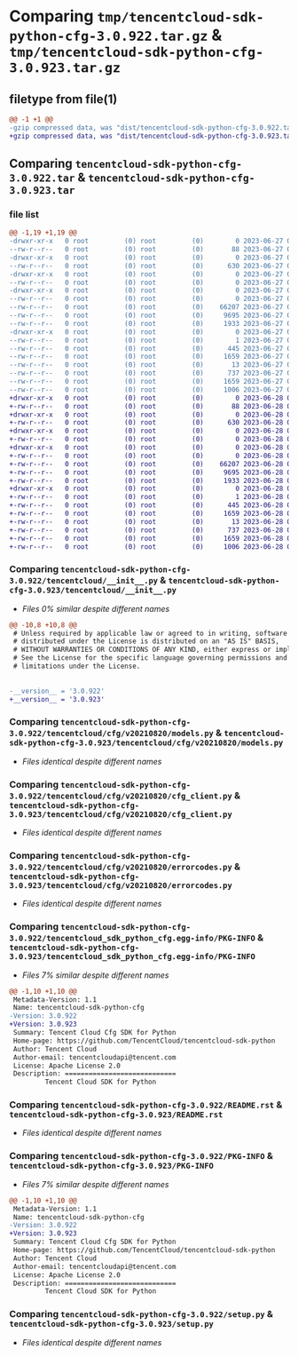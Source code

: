 # Comparing `tmp/tencentcloud-sdk-python-cfg-3.0.922.tar.gz` & `tmp/tencentcloud-sdk-python-cfg-3.0.923.tar.gz`

## filetype from file(1)

```diff
@@ -1 +1 @@
-gzip compressed data, was "dist/tencentcloud-sdk-python-cfg-3.0.922.tar", last modified: Tue Jun 27 00:19:51 2023, max compression
+gzip compressed data, was "dist/tencentcloud-sdk-python-cfg-3.0.923.tar", last modified: Wed Jun 28 00:22:02 2023, max compression
```

## Comparing `tencentcloud-sdk-python-cfg-3.0.922.tar` & `tencentcloud-sdk-python-cfg-3.0.923.tar`

### file list

```diff
@@ -1,19 +1,19 @@
-drwxr-xr-x   0 root         (0) root         (0)        0 2023-06-27 00:19:51.000000 tencentcloud-sdk-python-cfg-3.0.922/
--rw-r--r--   0 root         (0) root         (0)       88 2023-06-27 00:19:51.000000 tencentcloud-sdk-python-cfg-3.0.922/setup.cfg
-drwxr-xr-x   0 root         (0) root         (0)        0 2023-06-27 00:19:51.000000 tencentcloud-sdk-python-cfg-3.0.922/tencentcloud/
--rw-r--r--   0 root         (0) root         (0)      630 2023-06-27 00:19:51.000000 tencentcloud-sdk-python-cfg-3.0.922/tencentcloud/__init__.py
-drwxr-xr-x   0 root         (0) root         (0)        0 2023-06-27 00:19:51.000000 tencentcloud-sdk-python-cfg-3.0.922/tencentcloud/cfg/
--rw-r--r--   0 root         (0) root         (0)        0 2023-06-27 00:19:51.000000 tencentcloud-sdk-python-cfg-3.0.922/tencentcloud/cfg/__init__.py
-drwxr-xr-x   0 root         (0) root         (0)        0 2023-06-27 00:19:51.000000 tencentcloud-sdk-python-cfg-3.0.922/tencentcloud/cfg/v20210820/
--rw-r--r--   0 root         (0) root         (0)        0 2023-06-27 00:19:51.000000 tencentcloud-sdk-python-cfg-3.0.922/tencentcloud/cfg/v20210820/__init__.py
--rw-r--r--   0 root         (0) root         (0)    66207 2023-06-27 00:19:51.000000 tencentcloud-sdk-python-cfg-3.0.922/tencentcloud/cfg/v20210820/models.py
--rw-r--r--   0 root         (0) root         (0)     9695 2023-06-27 00:19:51.000000 tencentcloud-sdk-python-cfg-3.0.922/tencentcloud/cfg/v20210820/cfg_client.py
--rw-r--r--   0 root         (0) root         (0)     1933 2023-06-27 00:19:51.000000 tencentcloud-sdk-python-cfg-3.0.922/tencentcloud/cfg/v20210820/errorcodes.py
-drwxr-xr-x   0 root         (0) root         (0)        0 2023-06-27 00:19:51.000000 tencentcloud-sdk-python-cfg-3.0.922/tencentcloud_sdk_python_cfg.egg-info/
--rw-r--r--   0 root         (0) root         (0)        1 2023-06-27 00:19:51.000000 tencentcloud-sdk-python-cfg-3.0.922/tencentcloud_sdk_python_cfg.egg-info/dependency_links.txt
--rw-r--r--   0 root         (0) root         (0)      445 2023-06-27 00:19:51.000000 tencentcloud-sdk-python-cfg-3.0.922/tencentcloud_sdk_python_cfg.egg-info/SOURCES.txt
--rw-r--r--   0 root         (0) root         (0)     1659 2023-06-27 00:19:51.000000 tencentcloud-sdk-python-cfg-3.0.922/tencentcloud_sdk_python_cfg.egg-info/PKG-INFO
--rw-r--r--   0 root         (0) root         (0)       13 2023-06-27 00:19:51.000000 tencentcloud-sdk-python-cfg-3.0.922/tencentcloud_sdk_python_cfg.egg-info/top_level.txt
--rw-r--r--   0 root         (0) root         (0)      737 2023-06-27 00:19:51.000000 tencentcloud-sdk-python-cfg-3.0.922/README.rst
--rw-r--r--   0 root         (0) root         (0)     1659 2023-06-27 00:19:51.000000 tencentcloud-sdk-python-cfg-3.0.922/PKG-INFO
--rw-r--r--   0 root         (0) root         (0)     1006 2023-06-27 00:19:51.000000 tencentcloud-sdk-python-cfg-3.0.922/setup.py
+drwxr-xr-x   0 root         (0) root         (0)        0 2023-06-28 00:22:02.000000 tencentcloud-sdk-python-cfg-3.0.923/
+-rw-r--r--   0 root         (0) root         (0)       88 2023-06-28 00:22:02.000000 tencentcloud-sdk-python-cfg-3.0.923/setup.cfg
+drwxr-xr-x   0 root         (0) root         (0)        0 2023-06-28 00:22:02.000000 tencentcloud-sdk-python-cfg-3.0.923/tencentcloud/
+-rw-r--r--   0 root         (0) root         (0)      630 2023-06-28 00:22:02.000000 tencentcloud-sdk-python-cfg-3.0.923/tencentcloud/__init__.py
+drwxr-xr-x   0 root         (0) root         (0)        0 2023-06-28 00:22:02.000000 tencentcloud-sdk-python-cfg-3.0.923/tencentcloud/cfg/
+-rw-r--r--   0 root         (0) root         (0)        0 2023-06-28 00:22:02.000000 tencentcloud-sdk-python-cfg-3.0.923/tencentcloud/cfg/__init__.py
+drwxr-xr-x   0 root         (0) root         (0)        0 2023-06-28 00:22:02.000000 tencentcloud-sdk-python-cfg-3.0.923/tencentcloud/cfg/v20210820/
+-rw-r--r--   0 root         (0) root         (0)        0 2023-06-28 00:22:02.000000 tencentcloud-sdk-python-cfg-3.0.923/tencentcloud/cfg/v20210820/__init__.py
+-rw-r--r--   0 root         (0) root         (0)    66207 2023-06-28 00:22:02.000000 tencentcloud-sdk-python-cfg-3.0.923/tencentcloud/cfg/v20210820/models.py
+-rw-r--r--   0 root         (0) root         (0)     9695 2023-06-28 00:22:02.000000 tencentcloud-sdk-python-cfg-3.0.923/tencentcloud/cfg/v20210820/cfg_client.py
+-rw-r--r--   0 root         (0) root         (0)     1933 2023-06-28 00:22:02.000000 tencentcloud-sdk-python-cfg-3.0.923/tencentcloud/cfg/v20210820/errorcodes.py
+drwxr-xr-x   0 root         (0) root         (0)        0 2023-06-28 00:22:02.000000 tencentcloud-sdk-python-cfg-3.0.923/tencentcloud_sdk_python_cfg.egg-info/
+-rw-r--r--   0 root         (0) root         (0)        1 2023-06-28 00:22:02.000000 tencentcloud-sdk-python-cfg-3.0.923/tencentcloud_sdk_python_cfg.egg-info/dependency_links.txt
+-rw-r--r--   0 root         (0) root         (0)      445 2023-06-28 00:22:02.000000 tencentcloud-sdk-python-cfg-3.0.923/tencentcloud_sdk_python_cfg.egg-info/SOURCES.txt
+-rw-r--r--   0 root         (0) root         (0)     1659 2023-06-28 00:22:02.000000 tencentcloud-sdk-python-cfg-3.0.923/tencentcloud_sdk_python_cfg.egg-info/PKG-INFO
+-rw-r--r--   0 root         (0) root         (0)       13 2023-06-28 00:22:02.000000 tencentcloud-sdk-python-cfg-3.0.923/tencentcloud_sdk_python_cfg.egg-info/top_level.txt
+-rw-r--r--   0 root         (0) root         (0)      737 2023-06-28 00:22:02.000000 tencentcloud-sdk-python-cfg-3.0.923/README.rst
+-rw-r--r--   0 root         (0) root         (0)     1659 2023-06-28 00:22:02.000000 tencentcloud-sdk-python-cfg-3.0.923/PKG-INFO
+-rw-r--r--   0 root         (0) root         (0)     1006 2023-06-28 00:22:02.000000 tencentcloud-sdk-python-cfg-3.0.923/setup.py
```

### Comparing `tencentcloud-sdk-python-cfg-3.0.922/tencentcloud/__init__.py` & `tencentcloud-sdk-python-cfg-3.0.923/tencentcloud/__init__.py`

 * *Files 0% similar despite different names*

```diff
@@ -10,8 +10,8 @@
 # Unless required by applicable law or agreed to in writing, software
 # distributed under the License is distributed on an "AS IS" BASIS,
 # WITHOUT WARRANTIES OR CONDITIONS OF ANY KIND, either express or implied.
 # See the License for the specific language governing permissions and
 # limitations under the License.
 
 
-__version__ = '3.0.922'
+__version__ = '3.0.923'
```

### Comparing `tencentcloud-sdk-python-cfg-3.0.922/tencentcloud/cfg/v20210820/models.py` & `tencentcloud-sdk-python-cfg-3.0.923/tencentcloud/cfg/v20210820/models.py`

 * *Files identical despite different names*

### Comparing `tencentcloud-sdk-python-cfg-3.0.922/tencentcloud/cfg/v20210820/cfg_client.py` & `tencentcloud-sdk-python-cfg-3.0.923/tencentcloud/cfg/v20210820/cfg_client.py`

 * *Files identical despite different names*

### Comparing `tencentcloud-sdk-python-cfg-3.0.922/tencentcloud/cfg/v20210820/errorcodes.py` & `tencentcloud-sdk-python-cfg-3.0.923/tencentcloud/cfg/v20210820/errorcodes.py`

 * *Files identical despite different names*

### Comparing `tencentcloud-sdk-python-cfg-3.0.922/tencentcloud_sdk_python_cfg.egg-info/PKG-INFO` & `tencentcloud-sdk-python-cfg-3.0.923/tencentcloud_sdk_python_cfg.egg-info/PKG-INFO`

 * *Files 7% similar despite different names*

```diff
@@ -1,10 +1,10 @@
 Metadata-Version: 1.1
 Name: tencentcloud-sdk-python-cfg
-Version: 3.0.922
+Version: 3.0.923
 Summary: Tencent Cloud Cfg SDK for Python
 Home-page: https://github.com/TencentCloud/tencentcloud-sdk-python
 Author: Tencent Cloud
 Author-email: tencentcloudapi@tencent.com
 License: Apache License 2.0
 Description: ============================
         Tencent Cloud SDK for Python
```

### Comparing `tencentcloud-sdk-python-cfg-3.0.922/README.rst` & `tencentcloud-sdk-python-cfg-3.0.923/README.rst`

 * *Files identical despite different names*

### Comparing `tencentcloud-sdk-python-cfg-3.0.922/PKG-INFO` & `tencentcloud-sdk-python-cfg-3.0.923/PKG-INFO`

 * *Files 7% similar despite different names*

```diff
@@ -1,10 +1,10 @@
 Metadata-Version: 1.1
 Name: tencentcloud-sdk-python-cfg
-Version: 3.0.922
+Version: 3.0.923
 Summary: Tencent Cloud Cfg SDK for Python
 Home-page: https://github.com/TencentCloud/tencentcloud-sdk-python
 Author: Tencent Cloud
 Author-email: tencentcloudapi@tencent.com
 License: Apache License 2.0
 Description: ============================
         Tencent Cloud SDK for Python
```

### Comparing `tencentcloud-sdk-python-cfg-3.0.922/setup.py` & `tencentcloud-sdk-python-cfg-3.0.923/setup.py`

 * *Files identical despite different names*

